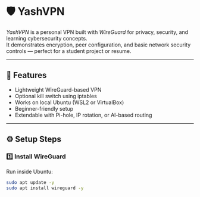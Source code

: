 # 🛡 YashVPN

*YashVPN* is a personal VPN built with *WireGuard* for privacy, security, and learning cybersecurity concepts.  
It demonstrates encryption, peer configuration, and basic network security controls — perfect for a student project or resume.

---

## 🚀 Features
- Lightweight WireGuard-based VPN
- Optional kill switch using iptables
- Works on local Ubuntu (WSL2 or VirtualBox)
- Beginner-friendly setup
- Extendable with Pi-hole, IP rotation, or AI-based routing

---

## ⚙ Setup Steps

### 1️⃣ Install WireGuard
Run inside Ubuntu:
```bash
sudo apt update -y
sudo apt install wireguard -y